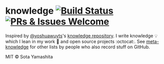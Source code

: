 [Build Badge]: https://travis-ci.org/sotayamashita/knowledge.svg?branch=master
[Build Link]:  https://travis-ci.org/sotayamashita/knowledge
[welcom-badge]: https://img.shields.io/badge/PRs%20&%20Issues-welcome-brightgreen.svg
[welcome-link]: https://github.com/sotayamashita/knowledge/pulls

# knowledge [![Build Status][Build Badge]][Build Link] [![PRs & Issues Welcome][welcom-badge]][welcome-link]

Inspired by [@yoshuawuyts](https://github.com/yoshuawuyts)'s [knowledge repository](https://github.com/yoshuawuyts/knowledge). I write knowledge :bulb: which I lean in my work :briefcase: and open source projects :octocat:. See [meta-knowledge](https://github.com/RichardLitt/meta-knowledge) for other lists by people who also record stuff on GitHub.

MIT © Sota Yamashita
